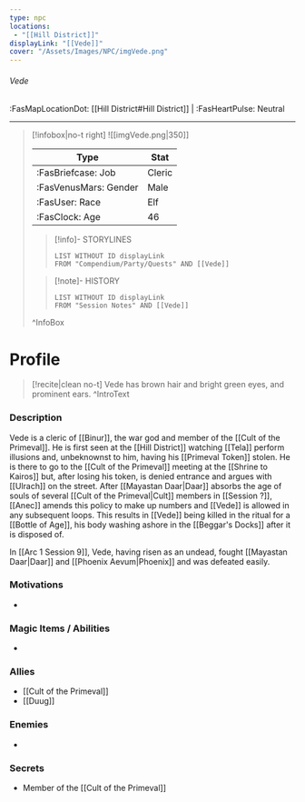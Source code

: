 ```yaml
---
type: npc
locations:
 - "[[Hill District]]"
displayLink: "[[Vede]]"
cover: "/Assets/Images/NPC/imgVede.png"
---
```

###### Vede
<span class="sub2">:FasMapLocationDot: [[Hill District#Hill District]] | :FasHeartPulse: Neutral </span>
___

> [!infobox|no-t right]
> ![[imgVede.png|350]]
>
> | Type | Stat |
> | ---- | ---- |
> | :FasBriefcase: Job |  Cleric |
> | :FasVenusMars: Gender | Male |
> | :FasUser: Race | Elf |
> | :FasClock: Age | 46 |
>
>> [!info]- STORYLINES
>>```dataview
>>LIST WITHOUT ID displayLink
>>FROM "Compendium/Party/Quests" AND [[Vede]]
>
>>[!note]- HISTORY
>>```dataview
>>LIST WITHOUT ID displayLink
>>FROM "Session Notes" AND [[Vede]]
>
>^InfoBox

# Profile

> [!recite|clean no-t]
>	Vede has brown hair and bright green eyes, and prominent ears.
>^IntroText

### Description
Vede is a cleric of [[Binur]], the war god and member of the [[Cult of the Primeval]]. He is first seen at the [[Hill District]] watching [[Tela]] perform illusions and, unbeknownst to him, having his [[Primeval Token]] stolen. He is there to go to the [[Cult of the Primeval]] meeting at the [[Shrine to Kairos]] but, after losing his token, is denied entrance and argues with [[Ulrach]] on the street. After [[Mayastan Daar|Daar]] absorbs the age of souls of several [[Cult of the Primeval|Cult]] members in [[Session ?]], [[Anec]] amends this policy to make up numbers and [[Vede]] is allowed in any subsequent loops. This results in [[Vede]] being killed in the ritual for a [[Bottle of Age]], his body washing ashore in the [[Beggar's Docks]] after it is disposed of.

In [[Arc 1 Session 9]], Vede, having risen as an undead, fought [[Mayastan Daar|Daar]] and [[Phoenix Aevum|Phoenix]] and was defeated easily.

### Motivations
- 

### Magic Items / Abilities
- 

### Allies
- [[Cult of the Primeval]]
- [[Duug]]

### Enemies
- 

### Secrets
- Member of the [[Cult of the Primeval]]